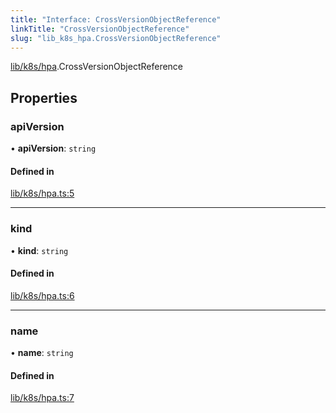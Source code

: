 ```yaml
---
title: "Interface: CrossVersionObjectReference"
linkTitle: "CrossVersionObjectReference"
slug: "lib_k8s_hpa.CrossVersionObjectReference"
---
```


[lib/k8s/hpa](../modules/lib_k8s_hpa.md).CrossVersionObjectReference

## Properties

### apiVersion

• **apiVersion**: `string`

#### Defined in

[lib/k8s/hpa.ts:5](https://github.com/headlamp-k8s/headlamp/blob/840d05a1/frontend/src/lib/k8s/hpa.ts#L5)

___

### kind

• **kind**: `string`

#### Defined in

[lib/k8s/hpa.ts:6](https://github.com/headlamp-k8s/headlamp/blob/840d05a1/frontend/src/lib/k8s/hpa.ts#L6)

___

### name

• **name**: `string`

#### Defined in

[lib/k8s/hpa.ts:7](https://github.com/headlamp-k8s/headlamp/blob/840d05a1/frontend/src/lib/k8s/hpa.ts#L7)
